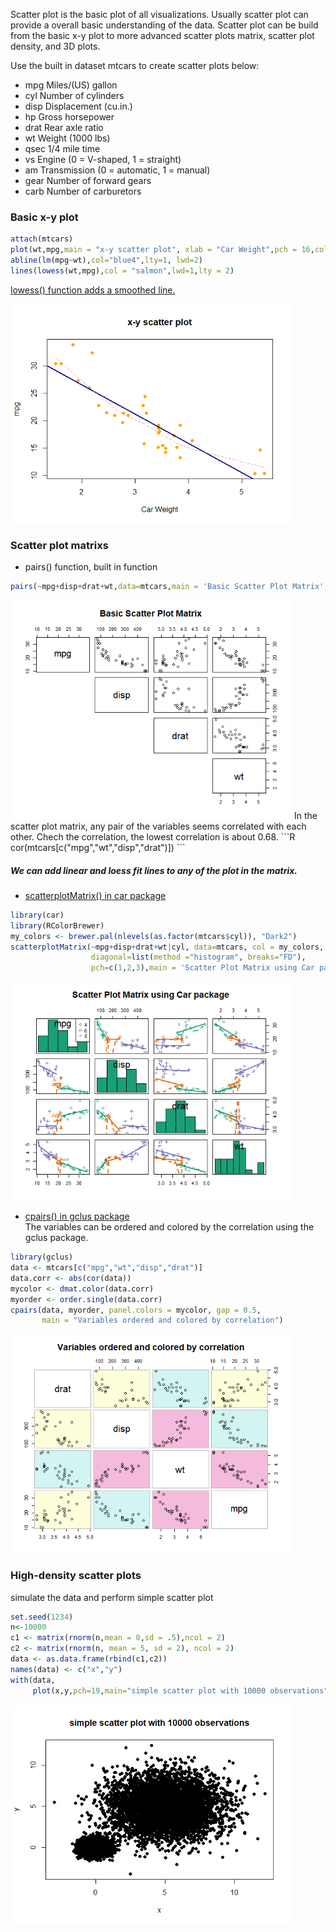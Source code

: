 Scatter plot is the basic plot of all visualizations. Usually scatter plot can provide a overall basic understanding of the data. 
Scatter plot can be build from the basic x-y plot to more advanced scatter plots matrix, scatter plot density, and 3D plots.

Use the built in dataset mtcars to create scatter plots below:
- mpg	Miles/(US) gallon
- cyl	Number of cylinders
- disp	Displacement (cu.in.)
- hp	Gross horsepower
- drat	Rear axle ratio
- wt	Weight (1000 lbs)
- qsec	1/4 mile time
- vs	Engine (0 = V-shaped, 1 = straight)
- am	Transmission (0 = automatic, 1 = manual)
- gear	Number of forward gears
- carb	Number of carburetors

### Basic x-y plot
```R
attach(mtcars)
plot(wt,mpg,main = "x-y scatter plot", xlab = "Car Weight",pch = 16,col="orange")
abline(lm(mpg~wt),col="blue4",lty=1, lwd=2)
lines(lowess(wt,mpg),col = "salmon",lwd=1,lty = 2)
```
[lowess() function adds a smoothed line.](https://www.rdocumentation.org/packages/gplots/versions/3.0.1.1/topics/lowess)

<img src="https://github.com/ruoxinli94/Stat/blob/master/image/xy-scatter.png" alt="X-Y Scatter Plot" width=450 height=350>

### Scatter plot matrixs
- pairs() function, built in function
```R
pairs(~mpg+disp+drat+wt,data=mtcars,main = 'Basic Scatter Plot Matrix',lower.panel = NULL)
```
<img src="https://github.com/ruoxinli94/Stat/blob/master/image/ScatterMatrixPairs.png" alt = "ScatterMatrixPairs" width = 450, height = 350>
In the scatter plot matrix, any pair of the variables seems correlated with each other. Chech the correlation, the lowest correlation is about 0.68.
```R
cor(mtcars[c("mpg","wt","disp","drat")])
```

##### We can add linear and loess fit lines to any of the plot in the matrix. 

- [scatterplotMatrix() in car package](https://www.rdocumentation.org/packages/car/versions/2.1-4/topics/scatterplotMatrix)
```R
library(car)
library(RColorBrewer)
my_colors <- brewer.pal(nlevels(as.factor(mtcars$cyl)), "Dark2")
scatterplotMatrix(~mpg+disp+drat+wt|cyl, data=mtcars, col = my_colors, spread = FALSE, 
                  diagonal=list(method ="histogram", breaks="FD"),
                  pch=c(1,2,3),main = 'Scatter Plot Matrix using Car package')
```
<img src="https://github.com/ruoxinli94/Stat/blob/master/image/ScatterPlotMatrixinCar.png" alt = "ScatterPlotMatrixinCar" width =450, height=350>

- [cpairs() in gclus package](https://www.rdocumentation.org/packages/gclus/versions/1.3.2/topics/cpairs) <br/>
The variables can be ordered and colored by the correlation using the gclus package. 

```R
library(gclus)
data <- mtcars[c("mpg","wt","disp","drat")]
data.corr <- abs(cor(data))
mycolor <- dmat.color(data.corr)
myorder <- order.single(data.corr)
cpairs(data, myorder, panel.colors = mycolor, gap = 0.5, 
       main = "Variables ordered and colored by correlation")
```
<img src="https://github.com/ruoxinli94/Stat/blob/master/image/cpaires_gclus.png" alt = "cpaires_gclus" width =450, height=350>

### High-density scatter plots
simulate the data and perform simple scatter plot
```R
set.seed(1234)
n<-10000
c1 <- matrix(rnorm(n,mean = 0,sd = .5),ncol = 2)
c2 <- matrix(rnorm(n, mean = 5, sd = 2), ncol = 2)
data <- as.data.frame(rbind(c1,c2))
names(data) <- c("x","y")
with(data,
     plot(x,y,pch=19,main="simple scatter plot with 10000 observations"))
```
<img src="https://github.com/ruoxinli94/Stat/blob/master/image/SimpleSPwithLargeData.png" alt = "SimpleSPwithLargeData" width =450, height=350>

